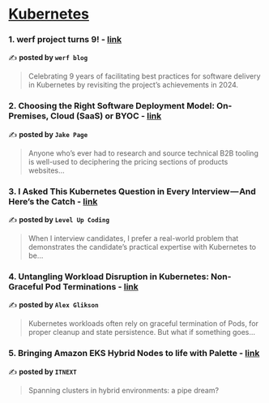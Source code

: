 
<h1><a href=https://medium.com/tag/kubernetes/recommended target="_blank" rel="noopener noreferrer">Kubernetes</a></h1>
<h3>1. werf project turns 9! - <a href="https://medium.com/werf-io/werf-cncf-project-9-years-32f0ea7681ef" target="_blank" rel="noopener noreferrer">link</a></h3>

✍️ **posted by `werf blog`**

<blockquote>Celebrating 9 years of facilitating best practices for software delivery in Kubernetes by revisiting the project’s achievements in 2024.</blockquote>

<h3>2. Choosing the Right Software Deployment Model: On-Premises, Cloud (SaaS) or BYOC - <a href="https://medium.com/@jake.page91/choosing-the-right-software-deployment-model-on-premises-cloud-saas-or-byoc-be3304153f09" target="_blank" rel="noopener noreferrer">link</a></h3>

✍️ **posted by `Jake Page`**

<blockquote>Anyone who’s ever had to research and source technical B2B tooling is well-used to deciphering the pricing sections of products websites…</blockquote>

<h3>3. I Asked This Kubernetes Question in Every Interview — And Here’s the Catch - <a href="https://medium.com/gitconnected/i-asked-this-kubernetes-question-in-every-interview-and-heres-the-catch-6d37cc7cb7a5" target="_blank" rel="noopener noreferrer">link</a></h3>

✍️ **posted by `Level Up Coding`**

<blockquote>When I interview candidates, I prefer a real-world problem that demonstrates the candidate’s practical expertise with Kubernetes to be…</blockquote>

<h3>4. Untangling Workload Disruption in Kubernetes: Non-Graceful Pod Terminations - <a href="https://medium.com/@glikson/untangling-workload-disruption-in-kubernetes-non-graceful-pod-terminations-37666f094793" target="_blank" rel="noopener noreferrer">link</a></h3>

✍️ **posted by `Alex Glikson`**

<blockquote>Kubernetes workloads often rely on graceful termination of Pods, for proper cleanup and state persistence. But what if something goes…</blockquote>

<h3>5. Bringing Amazon EKS Hybrid Nodes to life with Palette - <a href="https://medium.com/itnext/bringing-amazon-eks-hybrid-nodes-to-life-with-palette-584734449503" target="_blank" rel="noopener noreferrer">link</a></h3>

✍️ **posted by `ITNEXT`**

<blockquote>Spanning clusters in hybrid environments: a pipe dream?</blockquote>

